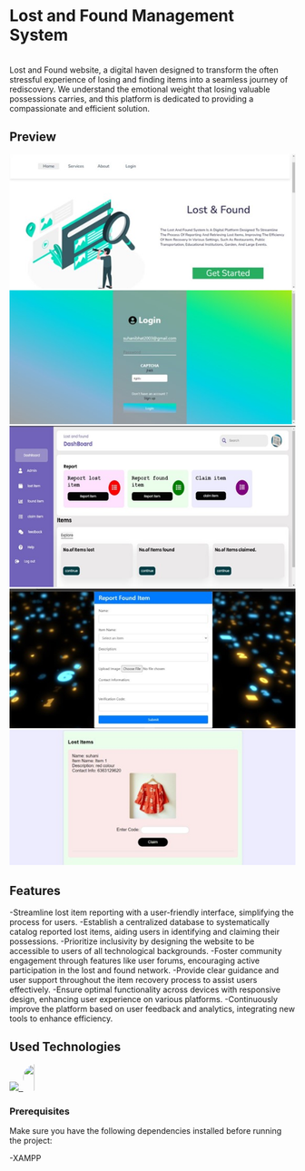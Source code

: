 <div style="display: flex; align-items: center;">
 
</div>
<h1>Lost and Found Management System</h1>

<br>
Lost and Found website, a digital haven designed to transform the often stressful experience of losing and finding items into a seamless journey of rediscovery. We understand the emotional weight that losing valuable possessions carries, and this platform is dedicated to providing a compassionate and efficient solution.
<br>

## Preview


![Preview Image](https://github.com/Suhanibhat2003/Lost-and-Found-System/blob/main/Picture3.jpg)
![Preview Image](https://github.com/Suhanibhat2003/Lost-and-Found-System/blob/main/Picture2.jpg)
![Preview Image](https://github.com/Suhanibhat2003/Lost-and-Found-System/blob/main/Picture4.jpg)
![Preview Image](https://github.com/Suhanibhat2003/Lost-and-Found-System/blob/main/Picture5.jpg)
![Preview Image](https://github.com/Suhanibhat2003/Lost-and-Found-System/blob/main/Picture6.jpg)





## Features

-Streamline lost item reporting with a user-friendly interface, simplifying the process for users.
-Establish a centralized database to systematically catalog reported lost items, aiding users in identifying and claiming their possessions.
-Prioritize inclusivity by designing the website to be accessible to users of all technological backgrounds.
-Foster community engagement through features like user forums, encouraging active participation in the lost and found network.
-Provide clear guidance and user support throughout the item recovery process to assist users effectively.
-Ensure optimal functionality across devices with responsive design, enhancing user experience on various platforms.
-Continuously improve the platform based on user feedback and analytics, integrating new tools to enhance efficiency.


<!--h1 without bottom border-->
## Used Technologies
<!--tech stack icons-->
<p>
  <a href="https://skillicons.dev">
    <img src="https://skillicons.dev/icons?i=css,html,js,php&perline=14" />
    <img/>
    <img src="https://upload.wikimedia.org/wikipedia/commons/0/04/ChatGPT_logo.svg" width="47" height="47" 
      style="height:47px;width:auto;border-radius:8rem;overflow: hidden"/>
      
    
  </a>
</p>

### Prerequisites
Make sure you have the following dependencies installed before running the project:

-XAMPP



